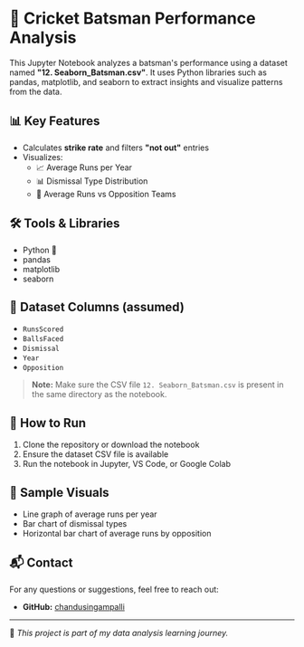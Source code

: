 # 🏏 Cricket Batsman Performance Analysis

This Jupyter Notebook analyzes a batsman's performance using a dataset named **"12. Seaborn_Batsman.csv"**. It uses Python libraries such as pandas, matplotlib, and seaborn to extract insights and visualize patterns from the data.

## 📊 Key Features

- Calculates **strike rate** and filters **"not out"** entries
- Visualizes:
  - 📈 Average Runs per Year
  - 📊 Dismissal Type Distribution
  - 🏏 Average Runs vs Opposition Teams

## 🛠️ Tools & Libraries

- Python 🐍
- pandas
- matplotlib
- seaborn

## 📂 Dataset Columns (assumed)

- `RunsScored`
- `BallsFaced`
- `Dismissal`
- `Year`
- `Opposition`

> **Note:** Make sure the CSV file `12. Seaborn_Batsman.csv` is present in the same directory as the notebook.

## 🚀 How to Run

1. Clone the repository or download the notebook
2. Ensure the dataset CSV file is available
3. Run the notebook in Jupyter, VS Code, or Google Colab

## 📸 Sample Visuals

- Line graph of average runs per year
- Bar chart of dismissal types
- Horizontal bar chart of average runs by opposition

## 📬 Contact

For any questions or suggestions, feel free to reach out:

- **GitHub:** [chandusingampalli](https://github.com/chandusingampalli)

---

📌 *This project is part of my data analysis learning journey.*
